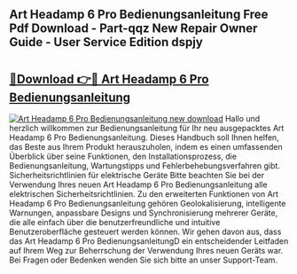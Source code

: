 ## Art Headamp 6 Pro Bedienungsanleitung Free Pdf Download - Part-qqz New Repair Owner Guide - User Service Edition dspjy

# <h2><a href="http://df632q.blite.top/?on=Art+Headamp+6+Pro+Bedienungsanleitung">🔗Download 👉🔴 Art Headamp 6 Pro Bedienungsanleitung</a></h2>

[![Art Headamp 6 Pro Bedienungsanleitung new download](https://i.imgur.com/lujVjoI.png)](http://df632q.blite.top/?on=Art+Headamp+6+Pro+Bedienungsanleitung)
Hallo und herzlich willkommen zur Bedienungsanleitung für Ihr neu ausgepacktes Art Headamp 6 Pro Bedienungsanleitung. Dieses Handbuch soll Ihnen helfen, das Beste aus Ihrem Produkt herauszuholen, indem es einen umfassenden Überblick über seine Funktionen, den Installationsprozess, die Bedienungsanleitung, Wartungstipps und Fehlerbehebungsverfahren gibt. Sicherheitsrichtlinien für elektrische Geräte Bitte beachten Sie bei der Verwendung Ihres neuen Art Headamp 6 Pro Bedienungsanleitung alle elektrischen Sicherheitsrichtlinien. Zu den erweiterten Funktionen von Art Headamp 6 Pro Bedienungsanleitung gehören Geolokalisierung, intelligente Warnungen, anpassbare Designs und Synchronisierung mehrerer Geräte, die alle einfach über die benutzerfreundliche und intuitive Benutzeroberfläche gesteuert werden können. Wir gehen davon aus, dass das Art Headamp 6 Pro BedienungsanleitungD ein entscheidender Leitfaden auf Ihrem Weg zur Beherrschung der Verwendung Ihres neuen Geräts war. Bei Fragen oder Bedenken wenden Sie sich bitte an unser Support-Team.
